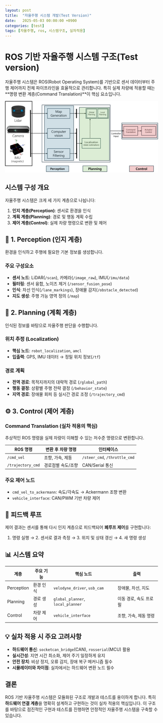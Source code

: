 ```yaml
---
layout: post
title:  "자율주행 시스템 개발(Test Version)"
date:   2025-05-03 00:00:00 +0900
categories: [test]
tags: [자율주행, ros, 시스템구조, 실차적용]
---
```


# ROS 기반 자율주행 시스템 구조(Test version)

자율주행 시스템은 ROS(Robot Operating System)를 기반으로 센서 데이터부터 주행 제어까지 전체 파이프라인을 효율적으로 관리합니다. 특히 실제 차량에 적용할 때는 **명령 변환 계층(Command Translation)**이 핵심 요소입니다.

![ROS 자율주행 시스템 구조](/assets/img/posts/Autonomous_System_Architecture.png)

## 시스템 구성 개요

자율주행 시스템은 크게 세 가지 계층으로 나뉩니다:

1. **인지 계층(Perception)**: 센서로 환경을 인식
2. **계획 계층(Planning)**: 경로 및 행동 계획 수립
3. **제어 계층(Control)**: 실제 차량 명령으로 변환 및 제어

## 🧠 1. Perception (인지 계층)

환경을 인식하고 주행에 필요한 기본 정보를 생성합니다.

### 주요 구성요소
- **센서 노드**: LiDAR(`/scan`), 카메라(`/image_raw`), IMU(`/imu/data`)
- **필터링**: 센서 융합, 노이즈 제거 (`/sensor_fusion_pose`)
- **인식**: 차선 인식(`/lane_markings`), 장애물 감지(`/obstacle_detected`)
- **지도 생성**: 주행 가능 영역 정의 (`/map`)

## 📍 2. Planning (계획 계층)

인식된 정보를 바탕으로 자율주행 판단을 수행합니다.

### 위치 추정 (Localization)
- **핵심 노드**: `robot_localization`, `amcl`
- **입출력**: GPS, IMU 데이터 → 정밀 위치 정보(`/tf`)

### 경로 계획
- **전역 경로**: 목적지까지의 대략적 경로 (`/global_path`)
- **행동 결정**: 상황별 주행 전략 결정 (`/behavior_state`)
- **지역 경로**: 장애물 회피 등 실시간 경로 조정 (`/trajectory_cmd`)

## ⚙️ 3. Control (제어 계층)

### Command Translation (실차 적용의 핵심)

추상적인 ROS 명령을 실제 차량이 이해할 수 있는 저수준 명령으로 변환합니다.

| ROS 명령 | 변환 후 차량 명령 | 인터페이스 |
|--------|-----------------|-----------|
| `/cmd_vel` | 조향, 가속, 제동 | `/steer_cmd`, `/throttle_cmd` |
| `/trajectory_cmd` | 경로점별 속도/조향 | CAN/Serial 통신 |

### 주요 제어 노드
- `cmd_vel_to_ackermann`: 속도/각속도 → Ackermann 조향 변환
- `vehicle_interface`: CAN/PWM 기반 차량 제어

## 🔄 피드백 루프

제어 결과는 센서를 통해 다시 인지 계층으로 피드백되어 **폐루프 제어**를 구현합니다:
1. 명령 실행 → 2. 센서로 결과 측정 → 3. 위치 및 상태 갱신 → 4. 새 명령 생성

## 📊 시스템 요약

| 계층 | 주요 기능 | 핵심 노드 | 출력 |
|-----|--------|---------|------|
| Perception | 환경 인식 | `velodyne_driver`, `usb_cam` | 장애물, 차선, 지도 |
| Planning | 경로 생성 | `global_planner`, `local_planner` | 이동 경로, 속도 프로필 |
| Control | 차량 제어 | `vehicle_interface` | 조향, 가속, 제동 명령 |

## 💡 실차 적용 시 주요 고려사항

- **하드웨어 통신**: `socketcan_bridge`(CAN), `rosserial`(MCU) 활용
- **실시간성**: 지연 시간 최소화, 제어 주기 일정하게 유지
- **안전 장치**: 비상 정지, 오류 감지, 장애 복구 메커니즘 필수
- **시뮬레이터와 차이점**: 실차에서는 하드웨어 변환 노드 필수

## 결론

ROS 기반 자율주행 시스템은 모듈화된 구조로 개발과 테스트를 용이하게 합니다. 특히 **하드웨어 연결 계층**을 명확히 설계하고 구현하는 것이 실차 적용의 핵심입니다. 이 구조를 바탕으로 점진적인 구현과 테스트를 진행하면 안정적인 자율주행 시스템을 구축할 수 있습니다.

